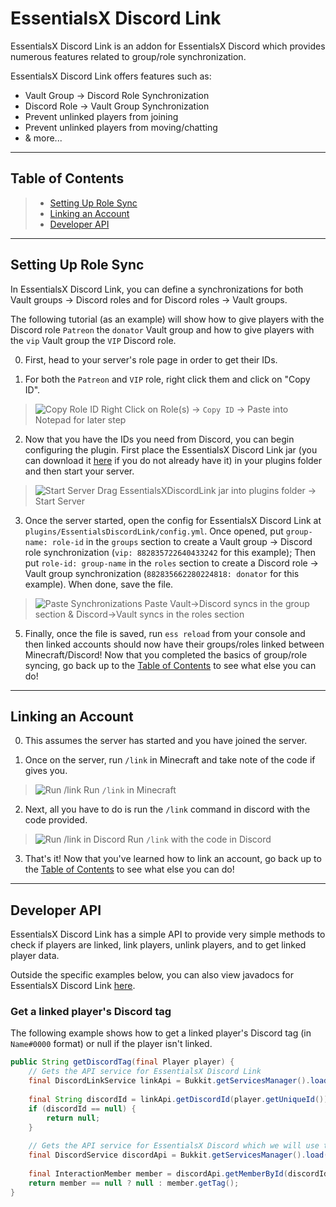 # EssentialsX Discord Link

EssentialsX Discord Link is an addon for EssentialsX Discord which provides numerous features related to
group/role synchronization.

EssentialsX Discord Link offers features such as:
* Vault Group -> Discord Role Synchronization
* Discord Role -> Vault Group Synchronization
* Prevent unlinked players from joining
* Prevent unlinked players from moving/chatting
* & more...

---

## Table of Contents
> * [Setting Up Role Sync](#setting-up-role-sync)
> * [Linking an Account](#linking-an-account)
> * [Developer API](#developer-api)

---

## Setting Up Role Sync

In EssentialsX Discord Link, you can define a synchronizations for both Vault groups -> Discord roles and for
Discord roles -> Vault groups.

The following tutorial (as an example) will show how to give players with the Discord role `Patreon` the `donator`
Vault group and how to give players with the `vip` Vault group the `VIP` Discord role.

0. First, head to your server's role page in order to get their IDs.

1. For both the `Patreon` and `VIP` role, right click them and click on "Copy ID".
> ![Copy Role ID](https://i.imgur.com/YS9P2ej.gif)
> Right Click on Role(s) -> `Copy ID` -> Paste into Notepad for later step

2. Now that you have the IDs you need from Discord, you can begin configuring the plugin. First place the
EssentialsX Discord Link jar (you can download it [here](https://essentialsx.net/downloads.html) if you do not
already have it) in your plugins folder and then start your server.
> ![Start Server](https://i.imgur.com/64IwqoO.gif)
> Drag EssentialsXDiscordLink jar into plugins folder -> Start Server

3. Once the server started, open the config for EssentialsX Discord Link at
`plugins/EssentialsDiscordLink/config.yml`. Once opened, put `group-name: role-id` in the `groups` section
to create a Vault group -> Discord role synchronization (`vip: 882835722640433242` for this example); Then put
`role-id: group-name` in the `roles` section to create a Discord role -> Vault group synchronization 
(`882835662280224818: donator` for this example). When done, save the file.
> ![Paste Synchronizations](https://i.imgur.com/JYZHzW0.gif)
> Paste Vault->Discord syncs in the group section & Discord->Vault syncs in the roles section

5. Finally, once the file is saved, run `ess reload` from your console and then linked accounts should now have
their groups/roles linked between Minecraft/Discord! Now that you completed the basics of group/role syncing,
go back up to the [Table of Contents](#table-of-contents) to see what else you can do!

---

## Linking an Account

0. This assumes the server has started and you have joined the server.

1. Once on the server, run `/link` in Minecraft and take note of the code if gives you.
> ![Run /link](https://i.imgur.com/1EdqdOa.gif)
> Run `/link` in Minecraft

2. Next, all you have to do is run the `/link` command in discord with the code provided.
> ![Run /link in Discord](https://i.imgur.com/yXkvMDX.gif)
> Run `/link` with the code in Discord

3. That's it! Now that you've learned how to link an account, go back up to the
[Table of Contents](#table-of-contents) to see what else you can do!

---

## Developer API

EssentialsX Discord Link has a simple API to provide very simple methods to check if players are linked,
link players, unlink players, and to get linked player data.

Outside the specific examples below, you can also view javadocs for EssentialsX Discord Link
[here](https://jd-v2.essentialsx.net/EssentialsDiscordLink).

### Get a linked player's Discord tag

The following example shows how to get a linked player's Discord tag (in `Name#0000` format) or null if the player
isn't linked.

```java
public String getDiscordTag(final Player player) {
    // Gets the API service for EssentialsX Discord Link
    final DiscordLinkService linkApi = Bukkit.getServicesManager().load(DiscordLinkService.class);
    
    final String discordId = linkApi.getDiscordId(player.getUniqueId());
    if (discordId == null) {
        return null;
    }
    
    // Gets the API service for EssentialsX Discord which we will use to get the actual user
    final DiscordService discordApi = Bukkit.getServicesManager().load(DiscordService.class);
    
    final InteractionMember member = discordApi.getMemberById(discordId).join();
    return member == null ? null : member.getTag();
}
```